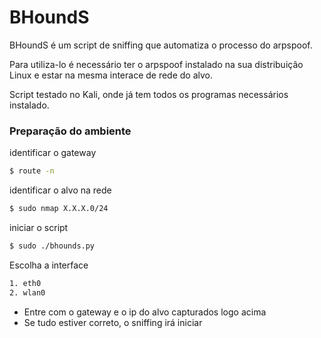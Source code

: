 # BHoundS

BHoundS é um script de sniffing que automatiza o processo do arpspoof. 

Para utiliza-lo é necessário ter o arpspoof instalado na sua distribuição Linux e estar na mesma interace de rede do alvo.

Script testado no Kali, onde já tem todos os programas necessários instalado.


### Preparação do ambiente


identificar o gateway

```sh
$ route -n
```
identificar o alvo na rede

```sh
$ sudo nmap X.X.X.0/24
```

iniciar o script

```sh
$ sudo ./bhounds.py
```

Escolha a interface

```sh
1. eth0
2. wlan0
```

- Entre com o gateway e o ip do alvo capturados logo acima
- Se tudo estiver correto, o sniffing irá iniciar

